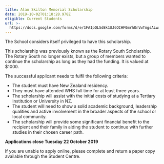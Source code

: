 ```yaml
---
title: Alan Skilton Memorial Scholarship
date: 2019-10-02T01:18:28.978Z
eligible: Current Students
url: >-
  https://docs.google.com/forms/d/e/1FAIpQLSdBk1UJ6OIHF0mYhOnVwTmgsALwra6TIyBiLnggfWer0t7KYA/viewform
---
```

The School considers itself privileged to have this scholarship.

This scholarship was previously known as the Rotary South Scholarship. The Rotary South no longer exists, but a group of members wanted to continue the scholarship as long as they had the funding. It is valued at $1000.

The successful applicant needs to fulfil the following criteria:

* The student must have New Zealand residency.
* They must have attended WHS full time  for at least three years.
* The scholarship will assist with the initial costs of studying at a Tertiary Institution or University in NZ.
* The student will need to show a solid academic background, leadership qualities and active involvement in the broader aspects of the school or local community.
* The scholarship will provide some significant financial benefit to the recipient and their family in aiding the student to continue with further studies in their chosen career path.

**Applications close Tuesday 22 October 2019**

If you are unable to apply online, please complete and return a paper copy available through the Student Centre.